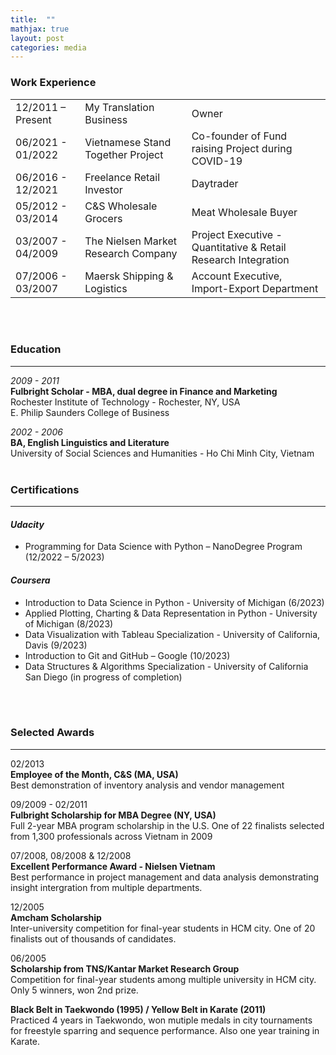 ```yaml
---
title:  ""
mathjax: true
layout: post
categories: media
---
```


### Work Experience

|      |                                           |                                                                |
|:---|:---|:---|
| 12/2011 – Present | My Translation Business            | Owner                                                          |
| 06/2021 - 01/2022 | Vietnamese Stand Together Project         | Co-founder of Fund raising Project during COVID-19             | 
| 06/2016 - 12/2021 | Freelance Retail Investor                 | Daytrader                                                      |
| 05/2012 - 03/2014 | C&S Wholesale Grocers                     | Meat Wholesale Buyer                                           |
| 03/2007 - 04/2009 | The Nielsen Market Research Company       | Project Executive - Quantitative & Retail Research Integration |  
| 07/2006 - 03/2007 | Maersk Shipping & Logistics               | Account Executive, Import-Export Department                    |

<br>
<br>

### Education <br>
___ 
*2009 - 2011* <br>
**Fulbright Scholar - MBA, dual degree in Finance and Marketing** <br>
Rochester Institute of Technology - Rochester, NY, USA <br>
E. Philip Saunders College of Business         

*2002 - 2006* <br>
**BA, English Linguistics and Literature** <br>
University of Social Sciences and Humanities - Ho Chi Minh City, Vietnam
<br>
<br>
### Certifications <br>
___ 
#### *Udacity* <br>
  * Programming for Data Science with Python – NanoDegree Program (12/2022 – 5/2023) 

#### *Coursera* <br>
  * Introduction to Data Science in Python - University of Michigan (6/2023)
  * Applied Plotting, Charting & Data Representation in Python - University of Michigan (8/2023)
  * Data Visualization with Tableau Specialization - University of California, Davis (9/2023)
  * Introduction to Git and GitHub – Google (10/2023)
  * Data Structures & Algorithms Specialization - University of California San Diego (in progress of completion)
<br>
<br>

### Selected Awards <br>
___ 
02/2013 <br> 
**Employee of the Month, C&S (MA, USA)** <br>
Best demonstration of inventory analysis and vendor management

09/2009 - 02/2011 <br>
**Fulbright Scholarship for MBA Degree (NY, USA)** <br>
Full 2-year MBA program scholarship in the U.S. One of 22 finalists selected from 1,300 professionals across Vietnam in 2009 

07/2008, 08/2008 & 12/2008 <br>
**Excellent Performance Award - Nielsen Vietnam** <br>
Best performance in project management and data analysis demonstrating insight intergration from multiple departments. 

12/2005 <br>
**Amcham Scholarship** <br>
Inter-university competition for final-year students in HCM city. One of 20 finalists out of thousands of candidates.  

06/2005 <br>
**Scholarship from TNS/Kantar Market Research Group** <br>
Competition for final-year students among multiple university in HCM city. Only 5 winners, won 2nd prize.  

**Black Belt in Taekwondo (1995) / Yellow Belt in Karate (2011)** <br>
Practiced 4 years in Taekwondo, won mutiple medals in city tournaments for freestyle sparring and sequence performance. Also one year training in Karate.
